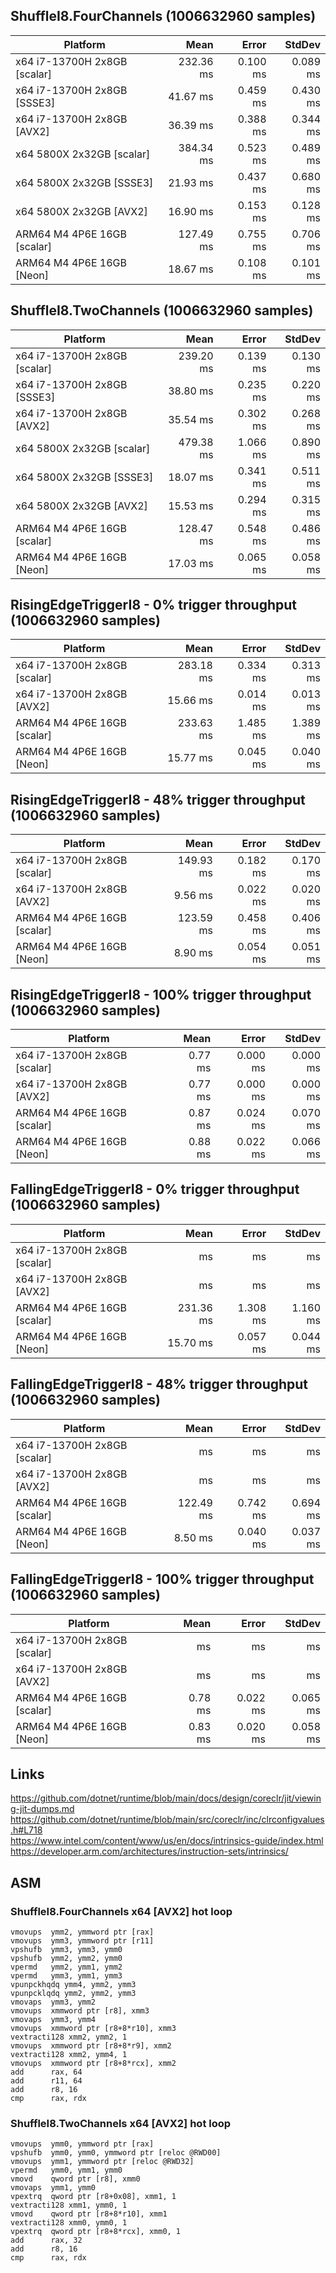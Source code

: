 ## ShuffleI8.FourChannels (1006632960 samples)

| Platform                     | Mean      | Error    | StdDev   |
|----------------------------- |----------:|---------:|---------:|
| x64 i7-13700H 2x8GB [scalar] | 232.36 ms | 0.100 ms | 0.089 ms |
| x64 i7-13700H 2x8GB [SSSE3]  |  41.67 ms | 0.459 ms | 0.430 ms |
| x64 i7-13700H 2x8GB [AVX2]   |  36.39 ms | 0.388 ms | 0.344 ms |
| x64 5800X 2x32GB [scalar]    | 384.34 ms | 0.523 ms | 0.489 ms |
| x64 5800X 2x32GB [SSSE3]     |  21.93 ms | 0.437 ms | 0.680 ms |
| x64 5800X 2x32GB [AVX2]      |  16.90 ms | 0.153 ms | 0.128 ms |
| ARM64 M4 4P6E 16GB [scalar]  | 127.49 ms | 0.755 ms | 0.706 ms |
| ARM64 M4 4P6E 16GB [Neon]    |  18.67 ms | 0.108 ms | 0.101 ms |

## ShuffleI8.TwoChannels (1006632960 samples)

| Platform                     | Mean      | Error    | StdDev   |
|----------------------------- |----------:|---------:|---------:|
| x64 i7-13700H 2x8GB [scalar] | 239.20 ms | 0.139 ms | 0.130 ms |
| x64 i7-13700H 2x8GB [SSSE3]  |  38.80 ms | 0.235 ms | 0.220 ms |
| x64 i7-13700H 2x8GB [AVX2]   |  35.54 ms | 0.302 ms | 0.268 ms |
| x64 5800X 2x32GB [scalar]    | 479.38 ms | 1.066 ms | 0.890 ms |
| x64 5800X 2x32GB [SSSE3]     |  18.07 ms | 0.341 ms | 0.511 ms |
| x64 5800X 2x32GB [AVX2]      |  15.53 ms | 0.294 ms | 0.315 ms |
| ARM64 M4 4P6E 16GB [scalar]  | 128.47 ms | 0.548 ms | 0.486 ms |
| ARM64 M4 4P6E 16GB [Neon]    |  17.03 ms | 0.065 ms | 0.058 ms |

## RisingEdgeTriggerI8 - 0% trigger throughput (1006632960 samples)

| Platform                     | Mean      | Error    | StdDev   |
|----------------------------- |----------:|---------:|---------:|
| x64 i7-13700H 2x8GB [scalar] | 283.18 ms | 0.334 ms | 0.313 ms |
| x64 i7-13700H 2x8GB [AVX2]   |  15.66 ms | 0.014 ms | 0.013 ms |
| ARM64 M4 4P6E 16GB [scalar]  | 233.63 ms | 1.485 ms | 1.389 ms |
| ARM64 M4 4P6E 16GB [Neon]    |  15.77 ms | 0.045 ms | 0.040 ms |

## RisingEdgeTriggerI8 - 48% trigger throughput (1006632960 samples)

| Platform                     | Mean      | Error    | StdDev   |
|----------------------------- |----------:|---------:|---------:|
| x64 i7-13700H 2x8GB [scalar] | 149.93 ms | 0.182 ms | 0.170 ms |
| x64 i7-13700H 2x8GB [AVX2]   |   9.56 ms | 0.022 ms | 0.020 ms |
| ARM64 M4 4P6E 16GB [scalar]  | 123.59 ms | 0.458 ms | 0.406 ms |
| ARM64 M4 4P6E 16GB [Neon]    |   8.90 ms | 0.054 ms | 0.051 ms |

## RisingEdgeTriggerI8 - 100% trigger throughput (1006632960 samples)

| Platform                     | Mean      | Error    | StdDev   |
|----------------------------- |----------:|---------:|---------:|
| x64 i7-13700H 2x8GB [scalar] |   0.77 ms | 0.000 ms | 0.000 ms |
| x64 i7-13700H 2x8GB [AVX2]   |   0.77 ms | 0.000 ms | 0.000 ms |
| ARM64 M4 4P6E 16GB [scalar]  |   0.87 ms | 0.024 ms | 0.070 ms |
| ARM64 M4 4P6E 16GB [Neon]    |   0.88 ms | 0.022 ms | 0.066 ms |

## FallingEdgeTriggerI8 - 0% trigger throughput (1006632960 samples)

| Platform                      | Mean      | Error    | StdDev   |
|------------------------------ |----------:|---------:|---------:|
| x64 i7-13700H 2x8GB [scalar]  |   ms |  ms |  ms |
| x64 i7-13700H 2x8GB [AVX2]    |   ms |  ms |  ms |
| ARM64 M4 4P6E 16GB [scalar]   | 231.36 ms | 1.308 ms | 1.160 ms |
| ARM64 M4 4P6E 16GB [Neon]     |  15.70 ms | 0.057 ms | 0.044 ms |

## FallingEdgeTriggerI8 - 48% trigger throughput (1006632960 samples)

| Platform                      | Mean      | Error    | StdDev   |
|------------------------------ |----------:|---------:|---------:|
| x64 i7-13700H 2x8GB [scalar]  |   ms |  ms |  ms |
| x64 i7-13700H 2x8GB [AVX2]    |   ms |  ms |  ms |
| ARM64 M4 4P6E 16GB [scalar]   | 122.49 ms | 0.742 ms | 0.694 ms |
| ARM64 M4 4P6E 16GB [Neon]     |   8.50 ms | 0.040 ms | 0.037 ms |

## FallingEdgeTriggerI8 - 100% trigger throughput (1006632960 samples)

| Platform                      | Mean      | Error    | StdDev   |
|------------------------------ |----------:|---------:|---------:|
| x64 i7-13700H 2x8GB [scalar]  |    ms |  ms |  ms |
| x64 i7-13700H 2x8GB [AVX2]    |    ms |  ms |  ms |
| ARM64 M4 4P6E 16GB [scalar]   |   0.78 ms | 0.022 ms | 0.065 ms |
| ARM64 M4 4P6E 16GB [Neon]     |   0.83 ms | 0.020 ms | 0.058 ms |

## Links

https://github.com/dotnet/runtime/blob/main/docs/design/coreclr/jit/viewing-jit-dumps.md  
https://github.com/dotnet/runtime/blob/main/src/coreclr/inc/clrconfigvalues.h#L718  
https://www.intel.com/content/www/us/en/docs/intrinsics-guide/index.html  
https://developer.arm.com/architectures/instruction-sets/intrinsics/  

## ASM

### ShuffleI8.FourChannels x64 [AVX2] hot loop
```
vmovups  ymm2, ymmword ptr [rax]
vmovups  ymm3, ymmword ptr [r11]
vpshufb  ymm3, ymm3, ymm0
vpshufb  ymm2, ymm2, ymm0
vpermd   ymm2, ymm1, ymm2
vpermd   ymm3, ymm1, ymm3
vpunpckhqdq ymm4, ymm2, ymm3
vpunpcklqdq ymm2, ymm2, ymm3
vmovaps  ymm3, ymm2
vmovups  xmmword ptr [r8], xmm3
vmovaps  ymm3, ymm4
vmovups  xmmword ptr [r8+8*r10], xmm3
vextracti128 xmm2, ymm2, 1
vmovups  xmmword ptr [r8+8*r9], xmm2
vextracti128 xmm2, ymm4, 1
vmovups  xmmword ptr [r8+8*rcx], xmm2
add      rax, 64
add      r11, 64
add      r8, 16
cmp      rax, rdx
```

### ShuffleI8.TwoChannels x64 [AVX2] hot loop
```
vmovups  ymm0, ymmword ptr [rax]
vpshufb  ymm0, ymm0, ymmword ptr [reloc @RWD00]
vmovups  ymm1, ymmword ptr [reloc @RWD32]
vpermd   ymm0, ymm1, ymm0
vmovd    qword ptr [r8], xmm0
vmovaps  ymm1, ymm0
vpextrq  qword ptr [r8+0x08], xmm1, 1
vextracti128 xmm1, ymm0, 1
vmovd    qword ptr [r8+8*r10], xmm1
vextracti128 xmm0, ymm0, 1
vpextrq  qword ptr [r8+8*rcx], xmm0, 1
add      rax, 32
add      r8, 16
cmp      rax, rdx
```